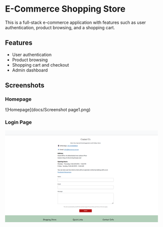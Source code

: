 # E-Commerce Shopping Store

This is a full-stack e-commerce application with features such as user authentication, product browsing, and a shopping cart.

## Features
- User authentication
- Product browsing
- Shopping cart and checkout
- Admin dashboard

## Screenshots

### Homepage
![Homepage](docs/Screenshot page1.png)

### Login Page
![contact us  Page](docs/Screenshotpage2.png)
